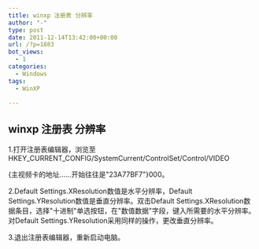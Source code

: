```yaml
---
title: winxp 注册表 分辨率
author: "-"
type: post
date: 2011-12-14T13:42:00+00:00
url: /?p=1883
bot_views:
  - 1
categories:
  - Windows
tags:
  - WinXP

---
```

## winxp 注册表 分辨率

1.打开注册表编辑器，浏览至HKEY_CURRENT_CONFIG/SystemCurrent/ControlSet/Control/VIDEO

{主视频卡的地址……开始往往是"23A77BF7"}000。

2.Default Settings.XResolution数值是水平分辨率，Default Settings.YResolution数值是垂直分辨率。双击Default Settings.XResolution数据条目，选择"十进制"单选按钮，在"数值数据"字段，键入所需要的水平分辨率。对Default Settings.YResolution采用同样的操作，更改垂直分辨率。

3.退出注册表编辑器，重新启动电脑。